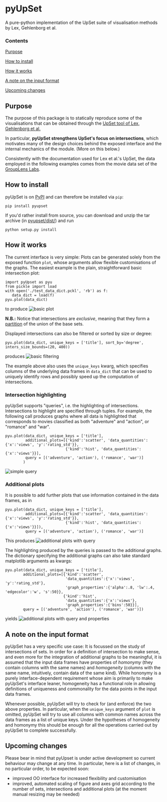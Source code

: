 # pyUpSet
A pure-python implementation of the UpSet suite of visualisation methods by Lex, Gehlenborg et al.

### Contents
[Purpose](#purpose)

[How to install](#install)

[How it works](#howitworks)

[A note on the input format](#inputformat)

[Upcoming changes](#upcomingchanges)

## <a id='purpose'></a>Purpose
The purpose of this package is to statically reproduce some of the visualisations that can be obtained through the 
[UpSet tool of Lex, Gehlenborg et al.](http://vcg.github.io/upset/about/#)

In particular, __pyUpSet strengthens UpSet's focus on intersections__, which motivates many of the design choices 
behind the exposed 
interface and the internal mechanics of the module. (More on this below.)

Consistently with the documentation used for Lex et al.'s UpSet, the data employed in the following examples comes 
from the movie data set of the [GroupLens Labs](http://grouplens.org/datasets/movielens).

## <a id='install'></a>How to install

pyUpSet is on [PyPI](https://pypi.python.org/pypi/pyupset/0.1.1.post1) and can therefore be installed via `pip`:

```
pip install pyupset
```

If you'd rather install from source, you can download and unzip the tar archive (in [pyupset/dist/](https://github.com/ImSoErgodic/py-upset/tree/master/pyupset/dist)) and run

```
python setup.py install
```

## <a id='howitworks'></a>How it works

The current interface is very simple: Plots can be generated solely from the exposed function `plot`, whose arguments
 allow flexible customisations of the graphs. The easiest example is the plain, straightforward basic intersection 
 plot:  
```
import pyUpset as pyu
from pickle import load
with open('./test_data_dict.pckl', 'rb') as f:
   data_dict = load(f)
pyu.plot(data_dict)
```
to produce
![basic plot](https://github.com/ImSoErgodic/py-upset/blob/master/pictures/basic.png "")

__N.B.:__ Notice that intersections are _exclusive_, meaning that they form a [partition](https://en.wikipedia.org/wiki/Partition_of_a_set) of the union of the base 
sets.

Displayed intersections can also be filtered or sorted by size or degree:
```
pyu.plot(data_dict, unique_keys = ['title'], sort_by='degree', inters_size_bounds=(20, 400))
```
produces
![basic filtering](https://github.com/ImSoErgodic/py-upset/blob/master/pictures/basic_filtered.png "")

The example above also uses the `unique_keys` kwarg, which specifies columns of the underlying data frames in 
`data_dict` that can be used to uniquely identify rows and possibly speed up the computation of intersections.

### Intersection highlighting

pyUpSet supports "queries", i.e. the highlighting of intersections. Intersections to highlight are specified through 
tuples. For example, the following call produces graphs where all data is highlighted that corresponds to movies 
classified as both "adventure" and "action", or "romance" and "war".
```
pyu.plot(data_dict, unique_keys = ['title'], 
         additional_plots=[{'kind':'scatter', 'data_quantities':{'x':'views', 'y':'rating_std'}},
                           {'kind':'hist', 'data_quantities':{'x':'views'}}],
         query = [('adventure', 'action'), ('romance', 'war')]
        )
```
![simple query](https://github.com/ImSoErgodic/py-upset/blob/master/pictures/query_basic.png "")

### Additional plots

It is possible to add further plots that use information contained in the data frames, as in 
```
pyu.plot(data_dict, unique_keys = ['title'], 
         additional_plots=[{'kind':'scatter', 'data_quantities':{'x':'views', 'y':'rating_std'}},
                           {'kind':'hist', 'data_quantities':{'x':'views'}}]), 
         query = [('adventure', 'action'), ('romance', 'war')]
```
This produces
![additional plots with query](https://github.com/ImSoErgodic/py-upset/blob/master/pictures/add_plots_query.png "")

The highlighting produced by the queries is passed to the additional graphs. The dictionary specifying the additional
 graphs can also take standard matplotlib arguments as kwargs:
 
 ```
 pyu.plot(data_dict, unique_keys = ['title'], 
         additional_plots=[{'kind':'scatter', 
                            'data_quantities':{'x':'views', 'y':'rating_std'},
                            'graph_properties':{'alpha':.8, 'lw':.4, 'edgecolor':'w', 's':50}},
                           {'kind':'hist', 
                            'data_quantities':{'x':'views'},
                            'graph_properties':{'bins':50}}], 
         query = [('adventure', 'action'), ('romance', 'war')])
 ```
 yields
 ![additional plots with query and properties](https://github.com/ImSoErgodic/py-upset/blob/master/pictures/add_plots_query_props.png "")

## <a id='inputformat'></a>A note on the input format
pyUpSet has a very specific use case: It is focussed on the study of intersections 
of sets. In order for a definition of intersection to make sense, and even more for the integration of additional 
graphs to be meaningful, it is assumed that the input data frames have properties of _homonymy_ (they contain 
columns with the same names) and _homogeneity_ (columns with the same name, intuitively, contain data of the same 
kind). While hononymy is a purely interface-dependent requirement whose aim is primarily to make pyUpSet's interface 
leaner, homogeneity has a functional role in allowing definitions of uniqueness and commonality for the data points 
in the input data frames. 

Whenever possible, pyUpSet will try to check for (and enforce) the two above properties. 
In particular, when the `unique_keys` argument of `plot` is omitted, pyUpSet will try to use all columns 
with common names across the data frames as a list of unique keys. Under the hypotheses of homogeneity and homonymy 
this should be enough for all the operations carried out by pyUpSet to complete successfully.


## <a id='upcomingchanges'></a>Upcoming changes
Please bear in mind that pyUpset is under active development so current behaviour may change at any time. In 
particular, here is a list of changes, in no particular order, to be expected soon:
* improved OO interface for increased flexibility and customisation
* improved, automated scaling of figure and axes grid according to the number of sets, intersections and additional 
plots (at the moment manual resizing may be needed)
